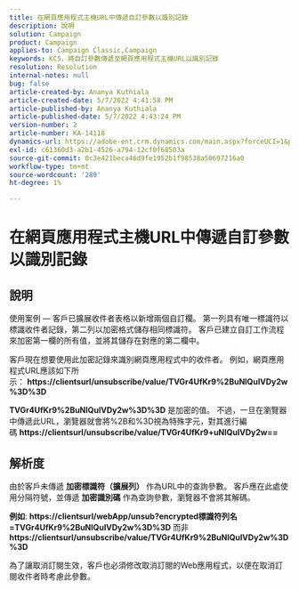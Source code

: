 ```yaml
---
title: 在網頁應用程式主機URL中傳遞自訂參數以識別記錄
description: 說明
solution: Campaign
product: Campaign
applies-to: Campaign Classic,Campaign
keywords: KCS，將自訂參數傳遞至網頁應用程式主機URL以識別記錄
resolution: Resolution
internal-notes: null
bug: false
article-created-by: Ananya Kuthiala
article-created-date: 5/7/2022 4:41:58 PM
article-published-by: Ananya Kuthiala
article-published-date: 5/7/2022 4:43:24 PM
version-number: 2
article-number: KA-14118
dynamics-url: https://adobe-ent.crm.dynamics.com/main.aspx?forceUCI=1&pagetype=entityrecord&etn=knowledgearticle&id=1421cd98-24ce-ec11-a7b5-0022480a8e40
exl-id: c61360d3-a2b1-4526-a794-12cf0f68503a
source-git-commit: 0c3e421beca46d9fe1952b1f98538a50697216a0
workflow-type: tm+mt
source-wordcount: '289'
ht-degree: 1%

---
```


# 在網頁應用程式主機URL中傳遞自訂參數以識別記錄

## 說明


使用案例 — 客戶已擴展收件者表格以新增兩個自訂欄。 第一列具有唯一標識符以標識收件者記錄，第二列以加密格式儲存相同標識符。 客戶已建立自訂工作流程來加密第一欄的所有值，並將其儲存在對應的第二欄中。

客戶現在想要使用此加密記錄來識別網頁應用程式中的收件者。 例如，網頁應用程式URL應該如下所示： <b>https://clientsurl/unsubscribe/value/TVGr4UfKr9%2BuNlQulVDy2w%3D%3D</b>

<b>TVGr4UfKr9%2BuNlQulVDy2w%3D%3D</b> 是加密的值。 不過，一旦在瀏覽器中傳遞此URL，瀏覽器就會將%2B和%3D視為特殊字元，對其進行編碼 <b>https://clientsurl/unsubscribe/value/TVGr4UfKr9+uNlQulVDy2w==</b>


## 解析度


由於客戶未傳遞 <b>加密標識符（擴展列）</b> 作為URL中的查詢參數。 客戶應在此處使用分隔符號，並傳遞 <b>加密識別碼</b> 作為查詢參數，瀏覽器不會將其解碼。

<b>例如</b>: <b>https://clientsurl/webApp/unsub?encrypted標識符列名=TVGr4UfKr9%2BuNlQulVDy2w%3D%3D</b> 而非 <b> https://clientsurl/unsubscribe/value/TVGr4UfKr9%2BuNlQulVDy2w%3D%3D</b>



為了讓取消訂閱生效，客戶也必須修改取消訂閱的Web應用程式，以便在取消訂閱收件者時考慮此參數。
